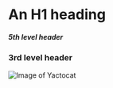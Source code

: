 # An H1 heading

##### 5th level header

### 3rd level header

![Image of Yactocat](https://octodex.github.com/images/yaktocat.png)
